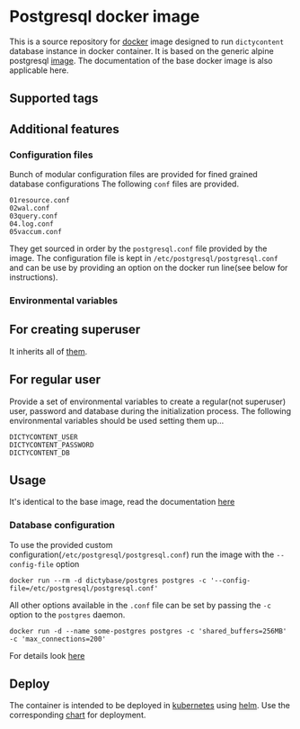 # Postgresql docker image
This is a source repository for [docker](http://docker.io) image designed to
run `dictycontent` database instance in
docker container. It is based on the generic alpine postgresql
[image](https://store.docker.com/images/postgres). The documentation of the base
docker image is also applicable here.

## Supported tags

## Additional features
### Configuration files
Bunch of modular configuration files are provided for fined grained database
configurations The following `conf` files are provided.

```
01resource.conf
02wal.conf
03query.conf
04.log.conf
05vaccum.conf
```

They get sourced in order by the `postgresql.conf` file provided by the image.
The configuration file is kept in `/etc/postgresql/postgresql.conf` and can be
use by providing an option on the docker run line(see below for instructions). 

### Environmental variables
## For creating superuser
It inherits all of
[them](https://github.com/docker-library/docs/tree/master/postgres#environment-variables).

## For regular user
Provide a set of environmental variables to create a regular(not superuser)
user, password and database during the initialization process. The following
environmental variables should be used setting them up...

```
DICTYCONTENT_USER
DICTYCONTENT_PASSWORD
DICTYCONTENT_DB
```

## Usage
It's identical to the base image, read the documentation
[here](https://store.docker.com/images/postgres)
### Database configuration
To use the provided custom configuration(`/etc/postgresql/postgresql.conf`) run the image with the `--config-file` option
``` 
docker run --rm -d dictybase/postgres postgres -c '--config-file=/etc/postgresql/postgresql.conf'
```

All other options available in the `.conf` file can be set by passing the `-c` option to the `postgres` daemon. 
```
docker run -d --name some-postgres postgres -c 'shared_buffers=256MB' -c 'max_connections=200'
```

For details look [here](https://github.com/docker-library/docs/tree/master/postgres#database-configuration)


## Deploy
The container is intended to be deployed in [kubernetes](http://kubernetes.io)
using [helm](https://github.com/kubernetes/helm). Use the corresponding
[chart]() for  deployment. 

